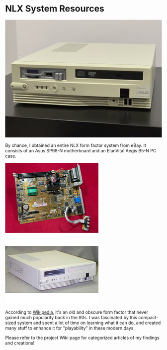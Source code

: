 # NLX System Resources

<img src="Pics/front_diag.jpg">

By chance, I obtained an entire NLX form factor system from eBay. It consists of an Asus SP98-N motherboard and an ElanVital Aegis B5-N PC case.

<img src="Pics/asus_sp98n.jpg" width=300> <img src="Pics/b5n_bare.jpeg" width=300>

According to [Wikipedia](https://en.wikipedia.org/wiki/NLX_(motherboard_form_factor)), it's an old and obscure form factor that never gained much popularity back in the 90s. I was fascinated by this compact-sized system and spent a lot of time on learning what it can do, and created many stuff to enhance it for "playability" in these modern days.

Please refer to the project Wiki page for categorized articles of my findings and creations!
